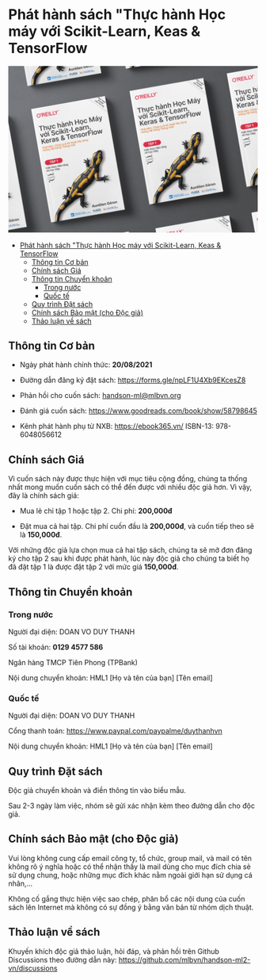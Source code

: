 # Phát hành sách "Thực hành Học máy với Scikit-Learn, Keas &amp; TensorFlow

![](books-mockup-scene@2x.png)

- [Phát hành sách "Thực hành Học máy với Scikit-Learn, Keas &amp; TensorFlow](#phát-hành-sách-thực-hành-học-máy-với-scikit-learn-keas--tensorflow)
  - [Thông tin Cơ bản](#thông-tin-cơ-bản)
  - [Chính sách Giá](#chính-sách-giá)
  - [Thông tin Chuyển khoản](#thông-tin-chuyển-khoản)
    - [Trong nước](#trong-nước)
    - [Quốc tế](#quốc-tế)
  - [Quy trình Đặt sách](#quy-trình-đặt-sách)
  - [Chính sách Bảo mật (cho Độc giả)](#chính-sách-bảo-mật-cho-độc-giả)
  - [Thảo luận về sách](#thảo-luận-về-sách)

## Thông tin Cơ bản

* Ngày phát hành chính thức: **20/08/2021**

* Đường dẫn đăng ký đặt sách: https://forms.gle/npLF1U4Xb9EKcesZ8

* Phản hồi cho cuốn sách: handson-ml@mlbvn.org

* Đánh giá cuốn sách: https://www.goodreads.com/book/show/58798645

* Kênh phát hành phụ từ NXB: https://ebook365.vn/
ISBN-13: 978-6048056612

## Chính sách Giá

Vì cuốn sách này được thực hiện với mục tiêu cộng đồng, chúng ta thống nhất mong muốn cuốn sách có thể đến được với nhiều độc giả hơn. Vì vậy, đây là chính sách giá:

* Mua lẻ chỉ tập 1 hoặc tập 2. Chi phí: **200,000đ**

* Đặt mua cả hai tập. Chi phí cuốn đầu là **200,000đ**, và cuốn tiếp theo sẽ là **150,000đ**.

Với những độc giả lựa chọn mua cả hai tập sách, chúng ta sẽ mở đơn đăng ký cho tập 2 sau khi được phát hành, lúc này độc giả cho chúng ta biết họ đã đặt tập 1 là được đặt tập 2 với mức giá **150,000đ**.

## Thông tin Chuyển khoản

### Trong nước

Người đại diện: DOAN VO DUY THANH

Số tài khoản: **0129 4577 586**

Ngân hàng TMCP Tiên Phong (TPBank)

Nội dung chuyển khoản: HML1 [Họ và tên của bạn] [Tên email]

### Quốc tế

Người đại diện: DOAN VO DUY THANH

Cổng thanh toán: https://www.paypal.com/paypalme/duythanhvn

Nội dung chuyển khoản: HML1 [Họ và tên của bạn] [Tên email]

## Quy trình Đặt sách
Độc giả chuyển khoản và điền thông tin vào biểu mẫu.

Sau 2-3 ngày làm việc, nhóm sẽ gửi xác nhận kèm theo đường dẫn cho độc giả.

## Chính sách Bảo mật (cho Độc giả)
Vui lòng không cung cấp email công ty, tổ chức, group mail, và mail có tên không rõ ý nghĩa hoặc có thể nhận thấy là mail dùng cho mục đích chia sẻ sử dụng chung, hoặc những mục đích khác nằm ngoài giới hạn sử dụng cá nhân,...

Không cố gắng thực hiện việc sao chép, phân bổ các nội dung của cuốn sách lên Internet mà không có sự đồng ý bằng văn bản từ nhóm dịch thuật.

## Thảo luận về sách

Khuyến khích độc giả thảo luận, hỏi đáp, và phản hồi trên Github Discussions theo đường dẫn này: https://github.com/mlbvn/handson-ml2-vn/discussions
